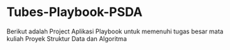# Tubes-Playbook-PSDA
Berikut adalah Project Aplikasi Playbook untuk memenuhi tugas besar mata kuliah Proyek Struktur Data dan Algoritma
